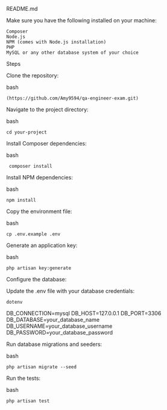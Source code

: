 README.md


Make sure you have the following installed on your machine:

    Composer
    Node.js
    NPM (comes with Node.js installation)
    PHP
    MySQL or any other database system of your choice

Steps

 Clone the repository:

 bash

    (https://github.com/Amy9594/qa-engineer-exam.git)

Navigate to the project directory:

bash 

    cd your-project

Install Composer dependencies:

 bash
 
     composer install

 Install NPM dependencies:

 bash    
            
	npm install

Copy the environment file:

bash

    cp .env.example .env

Generate an application key:

bash

    php artisan key:generate

Configure the database:

Update the .env file with your database credentials:

    dotenv

DB_CONNECTION=mysql
DB_HOST=127.0.0.1
DB_PORT=3306
DB_DATABASE=your_database_name
DB_USERNAME=your_database_username
DB_PASSWORD=your_database_password

Run database migrations and seeders:

bash

    php artisan migrate --seed

Run the tests:

bash

    php artisan test
